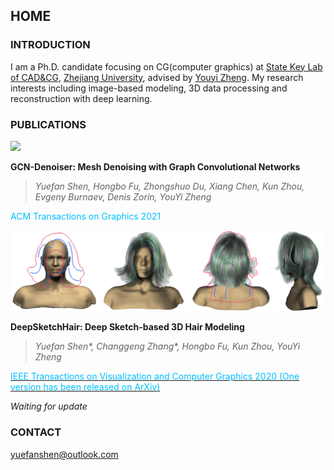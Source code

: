 ## HOME

### INTRODUCTION

I am a Ph.D. candidate focusing on CG(computer graphics) at [State Key Lab of CAD&CG](http://www.cad.zju.edu.cn/english.html), [Zhejiang University](http://www.zju.edu.cn/english/), advised by [Youyi Zheng](http://www.youyizheng.net/).
My research interests including image-based modeling, 3D data processing and reconstruction with deep learning.

### PUBLICATIONS

![](/img/GCNDenoiserTeaser.png)

**GCN-Denoiser: Mesh Denoising with Graph Convolutional Networks**
> *Yuefan Shen, Hongbo Fu, Zhongshuo Du, Xiang Chen, Kun Zhou, Evgeny Burnaev, Denis Zorin, YouYi Zheng*

<font color=DeepSkyBlue>ACM Transactions on Graphics 2021</font>

![](/img/DeepSketchHairTeaser.png)

**DeepSketchHair: Deep Sketch-based 3D Hair Modeling**
> *Yuefan Shen\*, Changgeng Zhang\*, Hongbo Fu, Kun Zhou, YouYi Zheng*

[<font color=DeepSkyBlue>IEEE Transactions on Visualization and Computer Graphics 2020 (One version has been released on ArXiv)</font>](https://arxiv.org/abs/1908.07198)

*Waiting for update*

### CONTACT

yuefanshen@outlook.com

